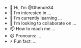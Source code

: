 - 👋 Hi, I’m @Ghende34
- 👀 I’m interested in ...
- 🌱 I’m currently learning ...
- 💞️ I’m looking to collaborate on ...
- 📫 How to reach me ...
- 😄 Pronouns: ...
- ⚡ Fun fact: ...

<!---
Ghende34/Ghende34 is a ✨ special ✨ repository 
